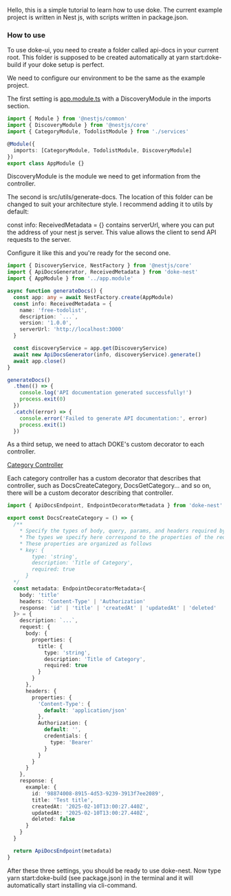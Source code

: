 Hello, this is a simple tutorial to learn how to use doke. The current example project is written in Nest js, with scripts written in package.json.

### How to use

To use doke-ui, you need to create a folder called api-docs in your current root. This folder is supposed to be created automatically at yarn start:doke-build if your doke setup is perfect.

We need to configure our environment to be the same as the example project.

The first setting is [app.module.ts](https://github.com/VVSOGI/doke/blob/main/examples/todolist/src/app.module.ts) with a DiscoveryModule in the imports section.

```typescript
import { Module } from '@nestjs/common'
import { DiscoveryModule } from '@nestjs/core'
import { CategoryModule, TodolistModule } from './services'

@Module({
  imports: [CategoryModule, TodolistModule, DiscoveryModule]
})
export class AppModule {}
```

DiscoveryModule is the module we need to get information from the controller.

The second is src/utils/generate-docs. The location of this folder can be changed to suit your architecture style. I recommend adding it to utils by default:

const info: ReceivedMetadata = {} contains serverUrl, where you can put the address of your nest js server. This value allows the client to send API requests to the server.

Configure it like this and you're ready for the second one.

```typescript
import { DiscoveryService, NestFactory } from '@nestjs/core'
import { ApiDocsGenerator, ReceivedMetadata } from 'doke-nest'
import { AppModule } from '../app.module'

async function generateDocs() {
  const app: any = await NestFactory.create(AppModule)
  const info: ReceivedMetadata = {
    name: 'free-todolist',
    description: `...`,
    version: '1.0.0',
    serverUrl: 'http://localhost:3000'
  }

  const discoveryService = app.get(DiscoveryService)
  await new ApiDocsGenerator(info, discoveryService).generate()
  await app.close()
}

generateDocs()
  .then(() => {
    console.log('API documentation generated successfully!')
    process.exit(0)
  })
  .catch((error) => {
    console.error('Failed to generate API documentation:', error)
    process.exit(1)
  })
```

As a third setup, we need to attach DOKE's custom decorator to each controller.

[Category Controller](https://github.com/VVSOGI/doke/blob/main/examples/todolist/src/services/category/category.controller.ts)

Each category controller has a custom decorator that describes that controller, such as DocsCreateCategory, DocsGetCategory... and so on, there will be a custom decorator describing that controller.

```typescript
import { ApiDocsEndpoint, EndpointDecoratorMetadata } from 'doke-nest'

export const DocsCreateCategory = () => {
  /**
    * Specify the types of body, query, params, and headers required by that controller.
    * The types we specify here correspond to the properties of the request parameter.
    * These properties are organized as follows
    * key: {
        type: 'string',
        description: 'Title of Category',
        required: true
      }
  */
  const metadata: EndpointDecoratorMetadata<{
    body: 'title'
    headers: 'Content-Type' | 'Authorization'
    response: 'id' | 'title' | 'createdAt' | 'updatedAt' | 'deleted'
  }> = {
    description: `...`,
    request: {
      body: {
        properties: {
          title: {
            type: 'string',
            description: 'Title of Category',
            required: true
          }
        }
      },
      headers: {
        properties: {
          'Content-Type': {
            default: 'application/json'
          },
          Authorization: {
            default: '',
            credentials: {
              type: 'Bearer'
            }
          }
        }
      }
    },
    response: {
      example: {
        id: '98874008-8915-4d53-9239-3913f7ee2089',
        title: 'Test title',
        createdAt: '2025-02-10T13:00:27.440Z',
        updatedAt: '2025-02-10T13:00:27.440Z',
        deleted: false
      }
    }
  }

  return ApiDocsEndpoint(metadata)
}
```

After these three settings, you should be ready to use doke-nest.
Now type yarn start:doke-build (see package.json) in the terminal and it will automatically start installing via cli-command.
